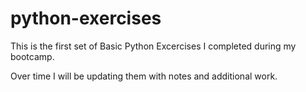 # python-exercises

This is the first set of Basic Python Excercises I completed during my bootcamp.

Over time I will be updating them with notes and additional work.